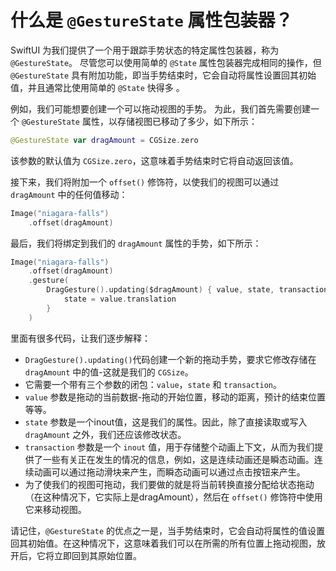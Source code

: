 什么是 `@GestureState` 属性包装器？
===

SwiftUI 为我们提供了一个用于跟踪手势状态的特定属性包装器，称为 `@GestureState`。 尽管您可以使用简单的 `@State` 属性包装器完成相同的操作，但 `@GestureState` 具有附加功能，即当手势结束时，它会自动将属性设置回其初始值，并且通常比使用简单的 `@State` 快得多 。

例如，我们可能想要创建一个可以拖动视图的手势。 为此，我们首先需要创建一个 `@GestureState` 属性，以存储视图已移动了多少，如下所示：

```swift
@GestureState var dragAmount = CGSize.zero
```

该参数的默认值为 `CGSize.zero`，这意味着手势结束时它将自动返回该值。

接下来，我们将附加一个 `offset()` 修饰符，以使我们的视图可以通过 `dragAmount` 中的任何值移动：

```swift
Image("niagara-falls")
    .offset(dragAmount)
```

最后，我们将绑定到我们的 `dragAmount` 属性的手势，如下所示：

```swift
Image("niagara-falls")
    .offset(dragAmount)
    .gesture(
        DragGesture().updating($dragAmount) { value, state, transaction in
            state = value.translation
        }
    )
```

里面有很多代码，让我们逐步解释：

- `DragGesture().updating()`代码创建一个新的拖动手势，要求它修改存储在 `dragAmount` 中的值-这就是我们的 `CGSize`。
- 它需要一个带有三个参数的闭包：`value`，`state` 和 `transaction`。
- `value` 参数是拖动的当前数据-拖动的开始位置，移动的距离，预计的结束位置等等。
- `state` 参数是一个inout值，这是我们的属性。因此，除了直接读取或写入 `dragAmount` 之外，我们还应该修改状态。
- `transaction` 参数是一个 `inout` 值，用于存储整个动画上下文，从而为我们提供了一些有关正在发生的情况的信息，例如，这是连续动画还是瞬态动画。连续动画可以通过拖动滑块来产生，而瞬态动画可以通过点击按钮来产生。
- 为了使我们的视图可拖动，我们要做的就是将当前转换直接分配给状态拖动（在这种情况下，它实际上是dragAmount），然后在 `offset()` 修饰符中使用它来移动视图。

请记住，`@GestureState` 的优点之一是，当手势结束时，它会自动将属性的值设置回其初始值。在这种情况下，这意味着我们可以在所需的所有位置上拖动视图，放开后，它将立即回到其原始位置。
